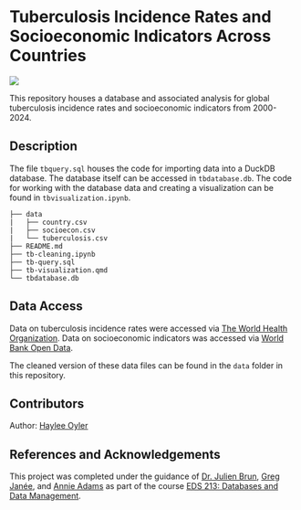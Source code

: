 # Tuberculosis Incidence Rates and Socioeconomic Indicators Across Countries
![](https://etimg.etb2bimg.com/photo/116440231.cms)

This repository houses a database and associated analysis for global tuberculosis incidence rates and socioeconomic indicators from 2000-2024.

## Description

The file `tbquery.sql` houses the code for importing data into a DuckDB database. The database itself can be accessed in `tbdatabase.db`. The code for working with the database data and creating a visualization can be found in `tbvisualization.ipynb`.

```
├── data
|   ├── country.csv
|   ├── socioecon.csv
|   └── tuberculosis.csv
├── README.md
├── tb-cleaning.ipynb
├── tb-query.sql
├── tb-visualization.qmd
└── tbdatabase.db
```

## Data Access
Data on tuberculosis incidence rates were accessed via [The World Health Organization](https://www.who.int/data/gho/data/indicators/indicator-details/GHO/incidence-of-tuberculosis-(per-100-000-population-per-year)). Data on socioeconomic indicators was accessed via [World Bank Open Data](https://databank.worldbank.org/reports.aspx?source=2&series=NY.GDP.MKTP.CD&country=).

The cleaned version of these data files can be found in the `data` folder in this repository.

## Contributors 
Author: [Haylee Oyler](github.com/haylee360)

## References and Acknowledgements
This project was completed under the guidance of [Dr. Julien Brun](https://github.com/brunj7), [Greg Janée](https://bren.ucsb.edu/people/greg-janee-1), and [Annie Adams](https://github.com/annieradams) as part of the course [EDS 213: Databases and Data Management](https://ucsb-library-research-data-services.github.io/bren-eds213/).
